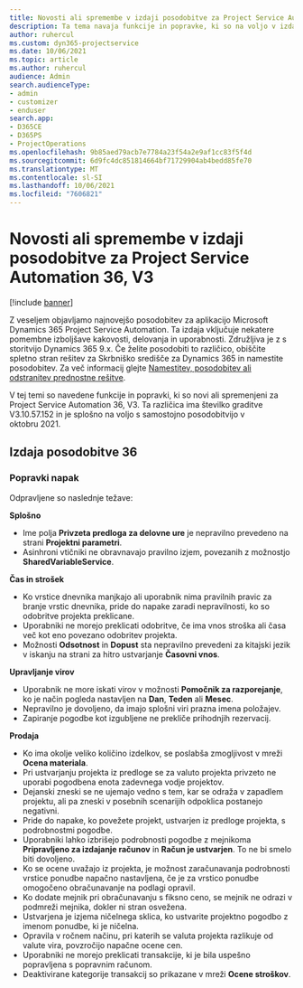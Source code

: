 ```yaml
---
title: Novosti ali spremembe v izdaji posodobitve za Project Service Automation 36, V3
description: Ta tema navaja funkcije in popravke, ki so na voljo v izdaji posodobitve 36, V3 storitve Microsoft Dynamics 365 Project Service Automation.
author: ruhercul
ms.custom: dyn365-projectservice
ms.date: 10/06/2021
ms.topic: article
ms.author: ruhercul
audience: Admin
search.audienceType:
- admin
- customizer
- enduser
search.app:
- D365CE
- D365PS
- ProjectOperations
ms.openlocfilehash: 9b85aed79acb7e7784a23f54a2e9af1cc83f5f4d
ms.sourcegitcommit: 6d9fc4dc851814664bf71729904ab4bedd85fe70
ms.translationtype: MT
ms.contentlocale: sl-SI
ms.lasthandoff: 10/06/2021
ms.locfileid: "7606821"
---
```

# <a name="whats-new-or-changed-in-project-service-automation-update-release-36-v3"></a>Novosti ali spremembe v izdaji posodobitve za Project Service Automation 36, V3

[!include [banner](../includes/psa-now-project-operations.md)]

Z veseljem objavljamo najnovejšo posodobitev za aplikacijo Microsoft Dynamics 365 Project Service Automation. Ta izdaja vključuje nekatere pomembne izboljšave kakovosti, delovanja in uporabnosti. Združljiva je z s storitvijo Dynamics 365 9.x. Če želite posodobiti to različico, obiščite spletno stran rešitev za Skrbniško središče za Dynamics 365 in namestite posodobitev. Za več informacij glejte [Namestitev, posodobitev ali odstranitev prednostne rešitve](/power-platform/admin/install-remove-preferred-solution).

V tej temi so navedene funkcije in popravki, ki so novi ali spremenjeni za Project Service Automation 36, V3. Ta različica ima številko graditve V3.10.57.152 in je splošno na voljo s samostojno posodobitvijo v oktobru 2021.

## <a name="update-release-36"></a>Izdaja posodobitve 36

### <a name="bug-fixes"></a>Popravki napak

Odpravljene so naslednje težave:

**Splošno**
- Ime polja **Privzeta predloga za delovne ure** je nepravilno prevedeno na strani **Projektni parametri**.
- Asinhroni vtičniki ne obravnavajo pravilno izjem, povezanih z možnostjo **SharedVariableService**.

**Čas in strošek**
- Ko vrstice dnevnika manjkajo ali uporabnik nima pravilnih pravic za branje vrstic dnevnika, pride do napake zaradi nepravilnosti, ko so odobritve projekta preklicane.
- Uporabniki ne morejo preklicati odobritve, če ima vnos stroška ali časa več kot eno povezano odobritev projekta.
- Možnosti **Odsotnost** in **Dopust** sta nepravilno prevedeni za kitajski jezik v iskanju na strani za hitro ustvarjanje **Časovni vnos**.

**Upravljanje virov**
- Uporabnik ne more iskati virov v možnosti **Pomočnik za razporejanje**, ko je način pogleda nastavljen na **Dan**, **Teden** ali **Mesec**.
- Nepravilno je dovoljeno, da imajo splošni viri prazna imena položajev. 
- Zapiranje pogodbe kot izgubljene ne prekliče prihodnjih rezervacij.

**Prodaja**
- Ko ima okolje veliko količino izdelkov, se poslabša zmogljivost v mreži **Ocena materiala**.
- Pri ustvarjanju projekta iz predloge se za valuto projekta privzeto ne uporabi pogodbena enota zadevnega vodje projektov.
- Dejanski zneski se ne ujemajo vedno s tem, kar se odraža v zapadlem projektu, ali pa zneski v posebnih scenarijih odpoklica postanejo negativni.
- Pride do napake, ko povežete projekt, ustvarjen iz predloge projekta, s podrobnostmi pogodbe.
- Uporabniki lahko izbrišejo podrobnosti pogodbe z mejnikoma **Pripravljeno za izdajanje računov** in **Račun je ustvarjen**. To ne bi smelo biti dovoljeno.
- Ko se ocene uvažajo iz projekta, je možnost zaračunavanja podrobnosti vrstice ponudbe napačno nastavljena, če je za vrstico ponudbe omogočeno obračunavanje na podlagi opravil.
- Ko dodate mejnik pri obračunavanju s fiksno ceno, se mejnik ne odrazi v podmreži mejnika, dokler ni stran osvežena.
- Ustvarjena je izjema ničelnega sklica, ko ustvarite projektno pogodbo z imenom ponudbe, ki je ničelna.
- Opravila v ročnem načinu, pri katerih se valuta projekta razlikuje od valute vira, povzročijo napačne ocene cen.
- Uporabniki ne morejo preklicati transakcije, ki je bila uspešno popravljena s popravnim računom.
- Deaktivirane kategorije transakcij so prikazane v mreži **Ocene stroškov**.



